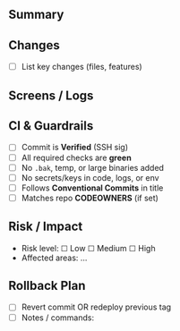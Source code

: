 ## Summary
<!-- What & why -->

## Changes
- [ ] List key changes (files, features)

## Screens / Logs
<!-- Optional: images or brief logs -->

## CI & Guardrails
- [ ] Commit is **Verified** (SSH sig)
- [ ] All required checks are **green**
- [ ] No `.bak`, temp, or large binaries added
- [ ] No secrets/keys in code, logs, or env
- [ ] Follows **Conventional Commits** in title
- [ ] Matches repo **CODEOWNERS** (if set)

## Risk / Impact
- Risk level: ☐ Low ☐ Medium ☐ High  
- Affected areas: …

## Rollback Plan
- [ ] Revert commit OR redeploy previous tag  
- [ ] Notes / commands:
